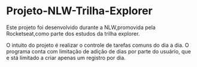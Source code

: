 # Projeto-NLW-Trilha-Explorer

Este projeto foi desenvolvido durante a NLW,promovida pela Rocketseat,como parte dos estudos da trilha explorer.

O intuito do projeto é realizar o controle de tarefas comuns do dia a dia. O programa conta com limitação de adição de dias por parte do usuário, que e
stá limitado a criar apenas um registro por dia.


